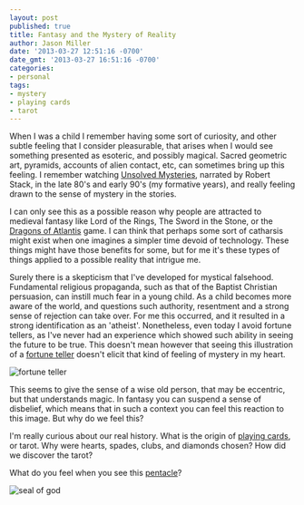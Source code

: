 ```yaml
---
layout: post
published: true
title: Fantasy and the Mystery of Reality
author: Jason Miller
date: '2013-03-27 12:51:16 -0700'
date_gmt: '2013-03-27 16:51:16 -0700'
categories:
- personal
tags:
- mystery
- playing cards
- tarot
---
```


When I was a child I remember having some sort of curiosity, and other subtle
feeling that I consider pleasurable, that arises when I would see something
presented as esoteric, and possibly magical. Sacred geometric art, pyramids,
accounts of alien contact, etc, can sometimes bring up this feeling. I remember
watching [Unsolved Mysteries](http://en.wikipedia.org/wiki/Unsolved_Mysteries),
narrated by Robert Stack, in the late 80's and early 90's (my formative years),
and really feeling drawn to the sense of mystery in the stories.

I can only see this as a possible reason why people are attracted to medieval
fantasy like Lord of the Rings, The Sword in the Stone, or the [Dragons of
Atlantis](https://www.kabam.com/games/dragons-of-atlantis) game. I can think
that perhaps some sort of catharsis might exist when one imagines a simpler time
devoid of technology. These things might have those benefits for some, but for
me it's these types of things applied to a possible reality that intrigue me.

Surely there is a skepticism that I've developed for mystical falsehood.
Fundamental religious propaganda, such as that of the Baptist Christian
persuasion, can instill much fear in a young child. As a child becomes more
aware of the world, and questions such authority, resentment and a strong sense
of rejection can take over. For me this occurred, and it resulted in a strong
identification as an 'atheist'. Nonetheless, even today I avoid fortune tellers,
as I've never had an experience which showed such ability in seeing the future
to be true. This doesn't mean however that seeing this illustration of a
[fortune teller](http://zelda.wikia.com/wiki/Fortune_Teller) doesn't elicit that
kind of feeling of mystery in my heart.

![fortune teller]({{site.assets.url_prefix}}/images/posts/fortune-teller.png
"fortune teller")

This seems to give the sense of a wise old person, that may be eccentric, but
that understands magic. In fantasy you can suspend a sense of disbelief, which
means that in such a context you can feel this reaction to this image. But why
do we feel this?

I'm really curious about our real history. What is the origin of [playing
cards](http://en.wikipedia.org/wiki/Playing_card), or tarot. Why were hearts,
spades, clubs, and diamonds chosen? How did we discover the tarot?

What do you feel when you see this
[pentacle](http://en.wikipedia.org/wiki/Pentacle)?

![seal of god]({{site.assets.url_prefix}}/images/posts/john-dees-seal-of-god.jpg
"John Dee's Seal of God")
